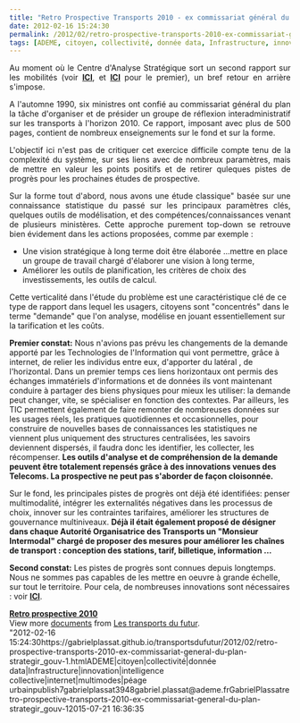 ```yaml
---
title: "Retro Prospective Transports 2010 - ex commissariat général du plan @strategie_gouv"
date: 2012-02-16 15:24:30
permalink: /2012/02/retro-prospective-transports-2010-ex-commissariat-general-du-plan-strategir_gouv-1.html
tags: [ADEME, citoyen, collectivité, donnée data, Infrastructure, innovation, intelligence collective, internet, multimodes, péage urbain]
---
```


<p style="text-align: justify">Au moment où le Centre d'Analyse Stratégique sort un second rapport sur les mobilités (voir <a href="https://gabrielplassat.github.io/transportsdufutur/2012/02/rapport-sur-les-mobilites-rurales-et-periurbaines-par-le-centre-danalyse-strategique-strategie_gouv.html" target="_self"><strong>ICI</strong></a>, et <a href="https://gabrielplassat.github.io/transportsdufutur/2010/11/les-nouvelles-mobilites-adapter-lautomobile-aux-modes-de-vie-de-demain.html" target="_blank"><strong>ICI</strong></a> pour le premier), un bref retour en arrière s'impose.</p> <p style="text-align: justify">A l'automne 1990, six ministres ont confié au commissariat général du plan la tâche d'organiser et de présider un groupe de réflexion interadministratif sur les transports à l'horizon 2010. Ce rapport, imposant avec plus de 500 pages, contient de nombreux enseignements sur le fond et sur la forme.</p> <p style="text-align: justify">L'objectif ici n'est pas de critiquer cet exercice difficile compte tenu de la complexité du système, sur ses liens avec de nombreux paramètres, mais de mettre en valeur les points positifs et de retirer quleques pistes de progrès pour les prochaines études de prospective. </p>  <!--more-->   <p style="text-align: justify">Sur la forme tout d'abord, nous avons une étude classique" basée sur une connaissance statistique du passé sur les principaux paramètres clés, quelques outils de modélisation, et des compétences/connaissances venant de plusieurs ministères. Cette approche purement top-down se retrouve bien évidement dans les actions proposées, comme par exemple :</p> <ul> <li>Une vision stratégique à long terme doit être élaborée ...mettre en place un groupe de travail chargé d'élaborer une vision à long terme,</li> <li>Améliorer les outils de planification, les critères de choix des investissements, les outils de calcul.</li> </ul> <p style=""text-align: justify"">Cette verticalité dans l'étude du problème est une caractéristique clé de ce type de rapport dans lequel les usagers, citoyens sont "concentrés" dans le terme "demande" que l'on analyse, modélise en jouant essentiellement sur la tarification et les coûts.</p> <p style=""text-align: justify""><strong>Premier constat:</strong> Nous n'avions pas prévu les changements de la demande apporté par les Technologies de l'Information qui vont permettre, grâce à internet, de relier les individus entre eux, d'apporter du latéral , de l'horizontal. Dans un premier temps ces liens horizontaux ont permis des échanges immatériels d'informations et de données ils vont maintenant conduire à partager des biens physiques pour mieux les utiliser: la demande peut changer, vite, se spécialiser en fonction des contextes. Par ailleurs, les TIC permettent également de faire remonter de nombreuses données sur les usages réels, les pratiques quotidiennes et occasionnelles, pour construire de nouvelles bases de connaissances les statistiques ne viennent plus uniquement des structures centralisées, les savoirs deviennent dispersés, il faudra donc les identifier, les collecter, les récompenser. <strong>Les outils d'analyse et de compréhension de la demande peuvent être totalement repensés grâce à des innovations venues des Telecoms. La prospective ne peut pas s'aborder de façon cloisonnée.</strong></p> <p style=""text-align: justify"">Sur le fond, les principales pistes de progrès ont déjà été identifiées: penser multimodalité, intégrer les externalités négatives dans les processus de choix, innover sur les contraintes tarifaires, améliorer les structures de gouvernance multiniveaux. <strong>Déjà il était également proposé de désigner dans chaque Autorité Organisatrice des Transports un "Monsieur Intermodal" chargé de proposer des mesures pour améliorer les chaînes de transport : conception des stations, tarif, billetique, information ...</strong></p> <p style=""text-align: justify""><strong>Second constat:</strong> Les pistes de progrès sont connues depuis longtemps. Nous ne sommes pas capables de les mettre en oeuvre à grande échelle, sur tout le territoire. Pour cela, de nombreuses innovations sont nécessaires : voir <a href="https://gabrielplassat.github.io/transportsdufutur/2012/02/connaitre-choisir-changer-comprendre-synchroniser-co-concevoir-fabriquer-les-transports-du-futur-tou.html"" target=""_blank""><strong>ICI</strong></a>.</p> <div id=""__ss_11458211"" style=""width: 477px""><strong style=""margin: 12px 0 4px""><a href=""http://www.slideshare.net/transportsdufutur/retro-prospective-2010"" title=""Retro prospective 2010"">Retro prospective 2010</a></strong>          <div style=""padding: 5px 0 12px"">View more <a href=""http://www.slideshare.net/"">documents</a> from <a href=""http://www.slideshare.net/transportsdufutur"">Les transports du futur</a>.</div> </div>"2012-02-16 15:24:30https://gabrielplassat.github.io/transportsdufutur/2012/02/retro-prospective-transports-2010-ex-commissariat-general-du-plan-strategir_gouv-1.htmlADEME|citoyen|collectivité|donnée data|Infrastructure|innovation|intelligence collective|internet|multimodes|péage urbainpublish7gabrielplassat3948gabriel.plassat@ademe.frGabrielPlassatretro-prospective-transports-2010-ex-commissariat-general-du-plan-strategir_gouv-12015-07-21 16:36:35
